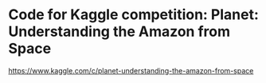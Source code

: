 # Code for Kaggle competition: Planet: Understanding the Amazon from Space

https://www.kaggle.com/c/planet-understanding-the-amazon-from-space
